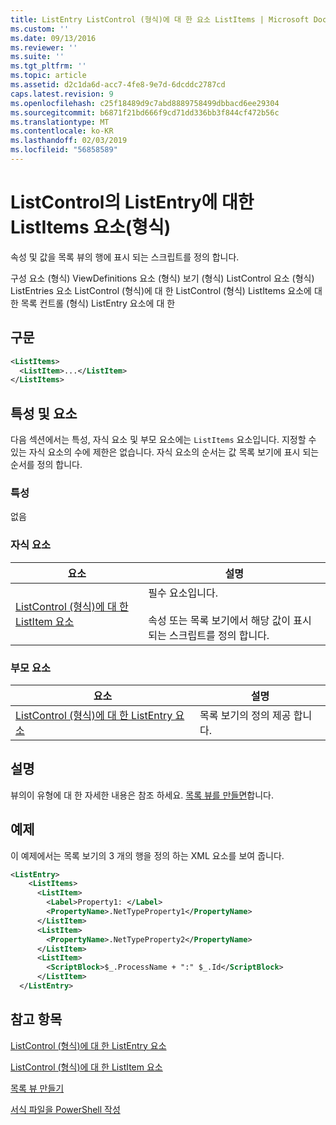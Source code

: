```yaml
---
title: ListEntry ListControl (형식)에 대 한 요소 ListItems | Microsoft Docs
ms.custom: ''
ms.date: 09/13/2016
ms.reviewer: ''
ms.suite: ''
ms.tgt_pltfrm: ''
ms.topic: article
ms.assetid: d2c1da6d-acc7-4fe8-9e7d-6dcddc2787cd
caps.latest.revision: 9
ms.openlocfilehash: c25f18489d9c7abd8889758499dbbacd6ee29304
ms.sourcegitcommit: b6871f21bd666f9cd71dd336bb3f844cf472b56c
ms.translationtype: MT
ms.contentlocale: ko-KR
ms.lasthandoff: 02/03/2019
ms.locfileid: "56858589"
---
```

# <a name="listitems-element-for-listentry-for-listcontrol-format"></a>ListControl의 ListEntry에 대한 ListItems 요소(형식)

속성 및 값을 목록 뷰의 행에 표시 되는 스크립트를 정의 합니다.

구성 요소 (형식) ViewDefinitions 요소 (형식) 보기 (형식) ListControl 요소 (형식) ListEntries 요소 ListControl (형식)에 대 한 ListControl (형식) ListItems 요소에 대 한 목록 컨트롤 (형식) ListEntry 요소에 대 한

## <a name="syntax"></a>구문

```xml
<ListItems>
  <ListItem>...</ListItem>
</ListItems>
```

## <a name="attributes-and-elements"></a>특성 및 요소

다음 섹션에서는 특성, 자식 요소 및 부모 요소에는 `ListItems` 요소입니다. 지정할 수 있는 자식 요소의 수에 제한은 없습니다. 자식 요소의 순서는 값 목록 보기에 표시 되는 순서를 정의 합니다.

### <a name="attributes"></a>특성

없음

### <a name="child-elements"></a>자식 요소

|요소|설명|
|-------------|-----------------|
|[ListControl (형식)에 대 한 ListItem 요소](./listitem-element-for-listitems-for-listcontrol-format.md)|필수 요소입니다.<br /><br /> 속성 또는 목록 보기에서 해당 값이 표시 되는 스크립트를 정의 합니다.|

### <a name="parent-elements"></a>부모 요소

|요소|설명|
|-------------|-----------------|
|[ListControl (형식)에 대 한 ListEntry 요소](./listentry-element-for-listcontrol-format.md)|목록 보기의 정의 제공 합니다.|

## <a name="remarks"></a>설명

뷰의이 유형에 대 한 자세한 내용은 참조 하세요. [목록 뷰를 만들면](./creating-a-list-view.md)합니다.

## <a name="example"></a>예제

이 예제에서는 목록 보기의 3 개의 행을 정의 하는 XML 요소를 보여 줍니다.

```xml
<ListEntry>
    <ListItems>
      <ListItem>
        <Label>Property1: </Label>
        <PropertyName>.NetTypeProperty1</PropertyName>
      </ListItem>
      <ListItem>
        <PropertyName>.NetTypeProperty2</PropertyName>
      </ListItem>
      <ListItem>
        <ScriptBlock>$_.ProcessName + ":" $_.Id</ScriptBlock>
      </ListItem>
  </ListEntry>
```

## <a name="see-also"></a>참고 항목

[ListControl (형식)에 대 한 ListEntry 요소](./listentry-element-for-listcontrol-format.md)

[ListControl (형식)에 대 한 ListItem 요소](./listitem-element-for-listitems-for-listcontrol-format.md)

[목록 뷰 만들기](./creating-a-list-view.md)

[서식 파일을 PowerShell 작성](./writing-a-powershell-formatting-file.md)
